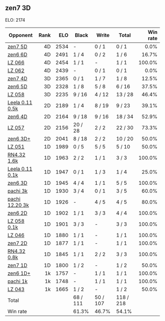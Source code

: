 ## zen7 3D ##

ELO: 2174

Opponent | Rank | ELO | Black | Write | Total | Win rate
---------|-----:|----:|-------|-------|-------|-------:
[zen7 5D](zen7%205D.md) | 4D | 2534 | - | 0 / 1 | 0 / 1 | 0.0%
[zen6 6D](zen6%206D.md) | 4D | 2491 | 1 / 4 | 0 / 2 | 1 / 6 | 16.7%
[LZ 066](LZ%20066.md) | 4D | 2454 | 1 / 1 | - | 1 / 1 | 100.0%
[LZ 062](LZ%20062.md) | 4D | 2439 | - | 0 / 1 | 0 / 1 | 0.0%
[zen7 4D](zen7%204D.md) | 3D | 2365 | 0 / 1 | 1 / 7 | 1 / 8 | 12.5%
[zen6 5D](zen6%205D.md) | 3D | 2328 | 1 / 8 | 5 / 8 | 6 / 16 | 37.5%
[LZ 058](LZ%20058.md) | 3D | 2235 | 9 / 16 | 4 / 12 | 13 / 28 | 46.4%
[Leela 0.11 0.5k](Leela%200.11%200.5k.md) | 2D | 2189 | 1 / 4 | 8 / 19 | 9 / 23 | 39.1%
[zen6 4D](zen6%204D.md) | 2D | 2164 | 9 / 18 | 9 / 16 | 18 / 34 | 52.9%
[LZ 057](LZ%20057.md) | 2D | 2156 | 20 / 28 | 2 / 2 | 22 / 30 | 73.3%
[zen6 3D+](zen6%203D+.md) | 2D | 2041 | 8 / 18 | 2 / 2 | 10 / 20 | 50.0%
[LZ 051](LZ%20051.md) | 1D | 1989 | 0 / 5 | 5 / 5 | 5 / 10 | 50.0%
[RN4.32 1.6k](RN4.32%201.6k.md) | 1D | 1963 | 2 / 2 | 1 / 1 | 3 / 3 | 100.0%
[Leela 0.11 0.1k](Leela%200.11%200.1k.md) | 1D | 1947 | 0 / 1 | 1 / 3 | 1 / 4 | 25.0%
[zen6 3D](zen6%203D.md) | 1D | 1945 | 4 / 4 | 1 / 1 | 5 / 5 | 100.0%
[pachi 3k](pachi%203k.md) | 1D | 1930 | 3 / 4 | 0 / 1 | 3 / 5 | 60.0%
[pachi 12.20 3k](pachi%2012.20%203k.md) | 1D | 1926 | - | 4 / 5 | 4 / 5 | 80.0%
[zen6 2D](zen6%202D.md) | 1D | 1902 | 1 / 1 | 3 / 3 | 4 / 4 | 100.0%
[LZ 058 0.1k](LZ%20058%200.1k.md) | 1D | 1901 | 3 / 3 | - | 3 / 3 | 100.0%
[LZ 046](LZ%20046.md) | 1D | 1880 | 1 / 1 | - | 1 / 1 | 100.0%
[zen7 2D](zen7%202D.md) | 1D | 1877 | 1 / 1 | - | 1 / 1 | 100.0%
[RN4.32 0.8k](RN4.32%200.8k.md) | 1D | 1845 | 1 / 1 | 2 / 2 | 3 / 3 | 100.0%
[zen7 1D](zen7%201D.md) | 1D | 1800 | 1 / 2 | - | 1 / 2 | 50.0%
[zen6 1D+](zen6%201D+.md) | 1k | 1757 | - | 1 / 1 | 1 / 1 | 100.0%
[pachi 1k](pachi%201k.md) | 1k | 1748 | - | 1 / 1 | 1 / 1 | 100.0%
[LZ 043](LZ%20043.md) | 1k | 1665 | 1 / 2 | - | 1 / 2 | 50.0%
Total | | | 68 / 111 | 50 / 107 | 118 / 218 | 
Win rate| | | 61.3% | 46.7% | 54.1% | 
